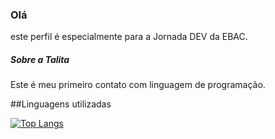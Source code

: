 ### Olá
este perfil é especialmente para a Jornada DEV da EBAC. 

##### Sobre a Talita
Este é meu primeiro contato com linguagem de programação.

##Linguagens utilizadas 


[![Top Langs](https://github-readme-stats.vercel.app/api/top-langs/?username=TalitaPereiraB&Layout=true)](https://github.com/anuraghazra/github-readme-stats)


